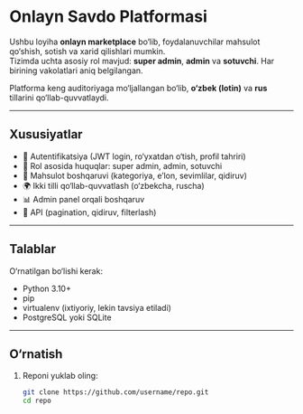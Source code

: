 # Onlayn Savdo Platformasi

Ushbu loyiha **onlayn marketplace** bo‘lib, foydalanuvchilar mahsulot qo‘shish, sotish va xarid qilishlari mumkin.  
Tizimda uchta asosiy rol mavjud: **super admin**, **admin** va **sotuvchi**. Har birining vakolatlari aniq belgilangan.  

Platforma keng auditoriyaga mo‘ljallangan bo‘lib, **o‘zbek (lotin)** va **rus** tillarini qo‘llab-quvvatlaydi.

---

## Xususiyatlar
- 🔑 Autentifikatsiya (JWT login, ro‘yxatdan o‘tish, profil tahriri)  
- 👤 Rol asosida huquqlar: super admin, admin, sotuvchi  
- 🛒 Mahsulot boshqaruvi (kategoriya, e’lon, sevimlilar, qidiruv)  
- 🌍 Ikki tilli qo‘llab-quvvatlash (o‘zbekcha, ruscha)  
- 📊 Admin panel orqali boshqaruv  
- 📱 API (pagination, qidiruv, filterlash)  

---

## Talablar
O‘rnatilgan bo‘lishi kerak:
- Python 3.10+
- pip
- virtualenv (ixtiyoriy, lekin tavsiya etiladi)
- PostgreSQL yoki SQLite

---

## O‘rnatish

1. Reponi yuklab oling:
   ```bash
   git clone https://github.com/username/repo.git
   cd repo
